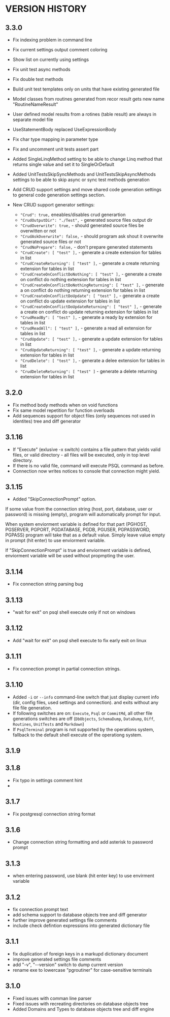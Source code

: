 ﻿# VERSION HISTORY

## 3.3.0

- Fix indexing problem in command line
- Fix current settings output comment coloring
- Show list on currently using settings
- Fix unit test async methods 
- Fix double test methods
- Build unit test templates only on units that have existing generated file
- Model classes from routines generated from recor result gets new name "RoutineNameResult"
- User defined model results from a rotines (table result) are always in separate model file
- UseStatementBody replaced UseExpressionBody
- Fix char type mapping in parameter type
- Fix and uncomment unit tests assert part
- Added SingleLinqMethod setting to be able to change Linq method that returns single value and set it to SingleOrDefault
- Added UnitTestsSkipSyncMethods and UnitTestsSkipAsyncMethods settings to be able to skip async or sync test methods generation

- Add CRUD support settings and move shared code generation settings to general code generation settings section.
- New CRUD support generator settings:

  - `"Crud": true,` eneables/disables crud generartion
  - `"CrudOutputDir": "./Test",` - generated source files output dir
  - `"CrudOverwrite": true,` - should generated source files be overwitten or not
  - `"CrudAskOverwrite": false,` - should program ask shout it overwrite generated source files or not
  - `"CrudNoPrepare": false,` - don't prepare generated statements
  - `"CrudCreate": [ "test" ],` - generate a create extension for tables in list
  - `"CrudCreateReturning": [ "test" ],` - generate a create returning extension for tables in list
  - `"CrudCreateOnConflictDoNothing": [ "test" ],` - generate a create on conflict do nothing extension for tables in list
  - `"CrudCreateOnConflictDoNothingReturning": [ "test" ],` - generate a  on conflict do nothing returning extension for tables in list
  - `"CrudCreateOnConflictDoUpdate": [ "test" ],` - generate a create on conflict do update extension for tables in list
  - `"CrudCreateOnConflictDoUpdateReturning": [ "test" ],` - generate a create on conflict do update returning  extension for tables in list
  - `"CrudReadBy": [ "test" ],` - generate a ready by extension for tables in list
  - `"CrudReadAll": [ "test" ],` - generate a read all extension for tables in list
  - `"CrudUpdate": [ "test" ],` - generate a update extension for tables in list
  - `"CrudUpdateReturning": [ "test" ],` - generate a update returning extension for tables in list
  - `"CrudDelete": [ "test" ],` - generate a delee extension for tables in list
  - `"CrudDeleteReturning": [ "test" ]` - generate a delete returning extension for tables in list

## 3.2.0

- Fix method body methods when on void functions
- Fix same model repetition for function overloads
- Add sequences support for object files (only sequences not used in identites) tree and diff generator

## 3.1.16

- If "Execute" (exlusive -x switch) contains a file pattern that yields valid files, or valid directory - all files will be executed, only in top level directory.
- If there is no valid file, command will execute PSQL command as before.
- Connection now writes notices to console that connection might yield.

## 3.1.15

- Added "SkipConnectionPrompt" option.

If some value from the connection string (host, port, database, user or password) is missing (empty), program will automatically prompt for input.

When system enviorment variable is defined for that part (PGHOST, PGSERVER, PGPORT, PGDATABASE, PGDB, PGUSER, PGPASSWORD, PGPASS) program will take that as a default value. Simply leave value empty in prompt (hit enter) to use enviorment variable.

If "SkipConnectionPrompt" is true and enviorment variable is defined, enviorment variable will be used without propmpting the user.

## 3.1.14

- Fix connection string parsing bug

## 3.1.13

- "wait for exit" on psql shell execute only if not on windows

## 3.1.12

- Add "wait for exit" on psql shell execute to fix early exit on linux

## 3.1.11

- Fix connection prompt in partial connection strings.

## 3.1.10

- Added `-i` or `--info` command-line switch that just display current info (dir, config files, used settings and connection). and exits without any file file generation.
- If following switches are on: `Execute`, `Psql` or `CommitMd`, all other file generations switches are off (`DbObjects`, `SchemaDump`, `DataDump`, `Diff`, `Routines`, `UnitTests` and `Markdown`)
- If `PsqlTerminal` program is not supported by the operations system, fallback to the default shell execute of the operationg system.

## 3.1.9
## 3.1.8

- Fix typo in settings comment hint
- 
## 3.1.7

- Fix postgresql connection string format

## 3.1.6

- Change connection string formatting and add asterisk to password prompt

## 3.1.3

- when entering password, use blank (hit enter key) to use envirment variable

## 3.1.2

- fix connection prompt text
- add schema support to database objects tree and diff generator
- further improve generated settings file comments
- include check defintion expressions into generated dictionary file

## 3.1.1

- fix duplication of foreign keys in a markupd dictionary document
- improve generated settings file comments
- add "-v", "--version" switch to dump current version
- rename exe to lowercase "pgroutiner" for case-sensitive terminals

## 3.1.0

- Fixed issues with comman line parser
- Fixed issues with recreating directories on database objects tree
- Added Domains and Types to database objects tree and diff engine
